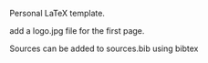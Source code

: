 Personal LaTeX template.

add a logo.jpg file for the first page.

Sources can be added to sources.bib using bibtex

